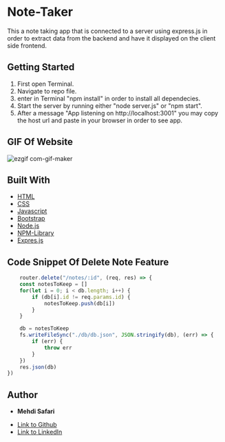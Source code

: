 # Note-Taker
This a note taking app that is connected to a server using express.js in order to extract data from the backend and have it displayed on the client side frontend.

## Getting Started
1. First open Terminal.
2. Navigate to repo file.
3. enter in Terminal "npm install" in order to install all dependecies.
4. Start the server by running either "node server.js" or "npm start".
6. After a message "App listening on http://localhost:3001" you may copy the host url and paste in your browser in order to see app.

## GIF Of Website
![ezgif com-gif-maker](https://user-images.githubusercontent.com/75599021/138189205-bad5d0de-2099-432e-a74f-7094ecfba594.gif)

## Built With

* [HTML](https://developer.mozilla.org/en-US/docs/Web/HTML)
* [CSS](https://developer.mozilla.org/en-US/docs/Web/CSS)
* [Javascript](https://developer.mozilla.org/en-US/docs/Web/JavaScript)
* [Bootstrap](https://getbootstrap.com/)
* [Node.js](https://nodejs.org/en/docs/)
* [NPM-Library](https://docs.npmjs.com/)
* [Expres.js](https://expressjs.com/)

## Code Snippet Of Delete Note Feature
```javascript
    router.delete("/notes/:id", (req, res) => {
    const notesToKeep = []
    for(let i = 0; i < db.length; i++) {
        if (db[i].id != req.params.id) {
            notesToKeep.push(db[i])
        }
    }

    db = notesToKeep
    fs.writeFileSync("./db/db.json", JSON.stringify(db), (err) => {
        if (err) {
            throw err
        }
    })
    res.json(db)
})
```

## Author

* **Mehdi Safari**
- [Link to Github](https://github.com/mehdisafari77)
- [Link to LinkedIn](https://www.linkedin.com/in/mehdi-safari-992799142/)


